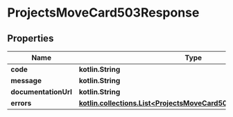 
# ProjectsMoveCard503Response

## Properties
Name | Type | Description | Notes
------------ | ------------- | ------------- | -------------
**code** | **kotlin.String** |  |  [optional]
**message** | **kotlin.String** |  |  [optional]
**documentationUrl** | **kotlin.String** |  |  [optional]
**errors** | [**kotlin.collections.List&lt;ProjectsMoveCard503ResponseErrorsInner&gt;**](ProjectsMoveCard503ResponseErrorsInner.md) |  |  [optional]



